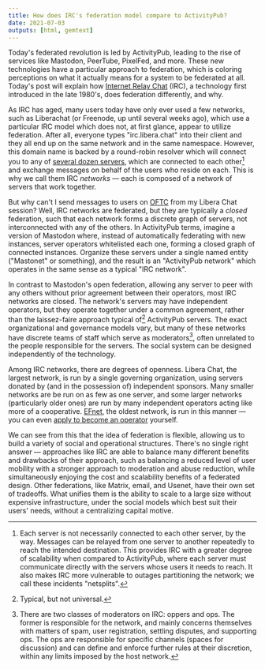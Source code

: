 ```yaml
---
title: How does IRC's federation model compare to ActivityPub?
date: 2021-07-03
outputs: [html, gemtext]
---
```


Today's federated revolution is led by ActivityPub, leading to the rise of
services like Mastodon, PeerTube, PixelFed, and more. These new technologies
have a particular approach to federation, which is coloring perceptions on what
it actually means for a system to be federated at all. Today's post will explain
how [Internet Relay Chat](https://en.wikipedia.org/wiki/Internet_Relay_Chat)
(IRC), a technology first introduced in the late 1980's, does federation
differently, and why.

As IRC has aged, many users today have only ever used a few networks, such as
Liberachat (or Freenode, up until several weeks ago), which use a particular IRC
model which does not, at first glance, appear to utilize federation. After all,
everyone types "irc.libera.chat" into their client and they all end up on the
same network and in the same namespace. However, this domain name is backed by a
round-robin resolver which will connect you to any of [several dozen
servers][0], which are connected to each other[^1] and exchange messages on
behalf of the users who reside on each. This is why we call them IRC *networks*
&mdash; each is composed of a network of servers that work together.

[^1]: Each server is not necessarily connected to each other server, by the way.  Messages can be relayed from one server to another repeatedly to reach the intended destination. This provides IRC with a greater degree of scalability when compared to ActivityPub, where each server must communicate directly with the servers whose users it needs to reach. It also makes IRC more vulnerable to outages partitioning the network; we call these incidents "netsplits".

[0]: https://netsplit.de/servers/?net=Libera.Chat

But why can't I send messages to users on [OFTC][1] from my Libera Chat session?
Well, IRC networks are federated, but they are typically a *closed* federation,
such that each network forms a discrete graph of servers, not interconnected
with any of the others. In ActivityPub terms, imagine a version of Mastodon
where, instead of automatically federating with new instances, server operators
whitelisted each one, forming a closed graph of connected instances. Organize
these servers under a single named entity ("Mastonet" or something), and the
result is an "ActivityPub network" which operates in the same sense as a typical
"IRC network".

In contrast to Mastodon's open federation, allowing any server to peer with any 
others without prior agreement between their operators, most IRC networks are
closed. The network's servers may have independent operators, but they operate
together under a common agreement, rather than the laissez-faire approach
typical of[^2] ActivityPub servers. The exact organizational and governance
models vary, but many of these networks have discrete teams of staff which
serve as moderators[^3], often unrelated to the people responsible for the
servers. The social system can be designed independently of the technology.

[1]: https://www.oftc.net

[^2]: Typical, but not universal.
[^3]: There are two classes of moderators on IRC: oppers and ops. The former is responsible for the network, and mainly concerns themselves with matters of spam, user registration, settling disputes, and supporting ops. The ops are responsible for specific channels (spaces for discussion) and can define and enforce further rules at their discretion, within any limits imposed by the host network.

Among IRC networks, there are degrees of openness. Libera Chat, the largest
network, is run by a single governing organization, using servers donated by
(and in the possession of) independent sponsors. Many smaller networks are be
run on as few as one server, and some larger networks (particularly older ones)
are run by many independent operators acting like more of a cooperative.
[EFnet](http://efnet.org), the oldest network, is run in this manner &mdash; you
can even [apply to become an operator][2] yourself.

[2]: http://www.efnet.org/?module=docs&doc=16

We can see from this that the idea of federation is flexible, allowing us to
build a variety of social and operational structures. There's no single right
answer &mdash; approaches like IRC are able to balance many different benefits
and drawbacks of their approach, such as balancing a reduced level of user
mobility with a stronger approach to moderation and abuse reduction, while
simultaneously enjoying the cost and scalability benefits of a federated design.
Other federations, like Matrix, email, and Usenet, have their own set of
tradeoffs. What unifies them is the ability to scale to a large size without
expensive infrastructure, under the social models which best suit their users'
needs, without a centralizing capital motive.
